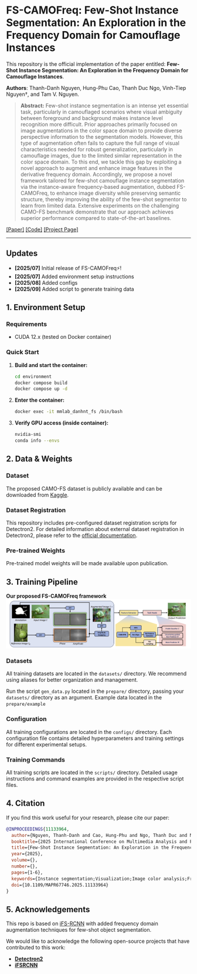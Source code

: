 # FS-CAMOFreq: Few-Shot Instance Segmentation: An Exploration in the Frequency Domain for Camouflage Instances

This repository is the official implementation of the paper entitled: **Few-Shot Instance Segmentation: An Exploration in the Frequency Domain for Camouflage Instances**. <br>

**Authors**: Thanh-Danh Nguyen, Hung-Phu Cao, Thanh Duc Ngo, Vinh-Tiep Nguyen†, and Tam V. Nguyen.

> **Abstract:** 
Few-shot instance segmentation is an intense yet essential task, particularly in camouflaged scenarios where visual ambiguity between foreground and background makes instance level recognition more difficult. Prior approaches primarily focused on image augmentations in the color space domain to provide diverse perspective information to the segmentation models. However, this type of augmentation often fails to capture the full range of visual characteristics needed for robust generalization, particularly in camouflage images, due to the limited similar representation in the color space domain. To this end, we tackle this gap by exploiting a novel approach to augment and enhance image features in the derivative frequency domain. Accordingly, we propose a novel framework tailored for few-shot camouflage instance segmentation via the instance-aware frequency-based augmentation, dubbed FS-CAMOFreq, to enhance image diversity while preserving semantic structure, thereby improving the ability of the few-shot segmentor to learn from limited data. Extensive experiments on the challenging CAMO-FS benchmark demonstrate that our approach achieves superior performance compared to state-of-the-art baselines.

[[Paper]](https://doi.org/) [[Code]](https://github.com/danhntd/FS-CAMOFreq) [[Project Page]](https://danhntd.github.io/projects.html)

---

## Updates

- **[2025/07]** Initial release of FS-CAMOFreq⚡!
- **[2025/07]** Added environment setup instructions
- **[2025/08]** Added configs
- **[2025/09]** Added script to generate training data

## 1. Environment Setup

### Requirements

- CUDA 12.x (tested on Docker container)

### Quick Start

1. **Build and start the container:**
   ```bash
   cd environment
   docker compose build
   docker compose up -d
   ```

2. **Enter the container:**
   ```bash
   docker exec -it mmlab_danhnt_fs /bin/bash
   ```

3. **Verify GPU access (inside container):**
   ```bash
   nvidia-smi
   conda info --envs
   ```

## 2. Data & Weights

### Dataset

The proposed CAMO-FS dataset is publicly available and can be downloaded from [Kaggle](https://www.kaggle.com/datasets/danhnt/camo-fs-dataset).

### Dataset Registration

This repository includes pre-configured dataset registration scripts for Detectron2. For detailed information about external dataset registration in Detectron2, please refer to the [official documentation](https://detectron2.readthedocs.io/en/latest/tutorials/datasets.html).

### Pre-trained Weights

Pre-trained model weights will be made available upon publication.

## 3. Training Pipeline

**Our proposed FS-CAMOFreq framework**
<img align="center" src="./assets/CAMOFreq.png">

### Datasets

All training datasets are located in the `datasets/` directory. We recommend using aliases for better organization and management.

Run the script `gen_data.py` located in the `prepare/` directory, passing your `datasets/` directory as an argument. Example data located in the `prepare/example`

### Configuration

All training configurations are located in the `configs/` directory. Each configuration file contains detailed hyperparameters and training settings for different experimental setups.

### Training Commands

All training scripts are located in the `scripts/` directory. Detailed usage instructions and command examples are provided in the respective script files.

## 4. Citation

If you find this work useful for your research, please cite our paper:

```bibtex
@INPROCEEDINGS{11133964,
  author={Nguyen, Thanh-Danh and Cao, Hung-Phu and Ngo, Thanh Duc and Nguyen, Vinh-Tiep and Nguyen, Tam V.},
  booktitle={2025 International Conference on Multimedia Analysis and Pattern Recognition (MAPR)}, 
  title={Few-Shot Instance Segmentation: An Exploration in the Frequency Domain for Camouflage Instances}, 
  year={2025},
  volume={},
  number={},
  pages={1-6},
  keywords={Instance segmentation;Visualization;Image color analysis;Frequency-domain analysis;Semantics;Benchmark testing;Image representation;Frequency diversity;Image augmentation;Pattern recognition;Few-shot Instance Segmentation;Camouflage Instance Segmentation;Frequency Domain Augmentation},
  doi={10.1109/MAPR67746.2025.11133964}
}
```

## 5. Acknowledgements

This repo is based on [iFS-RCNN](https://github.com/VinAIResearch/iFS-RCNN) with added frequency domain augmentation techniques for few-shot object segmentation.

We would like to acknowledge the following open-source projects that have contributed to this work:

- **[Detectron2](https://github.com/facebookresearch/detectron2.git)**
- **[iFSRCNN](https://github.com/VinAIResearch/iFS-RCNN)**
